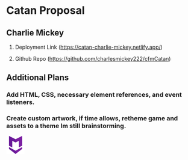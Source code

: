 # Catan Proposal

## Charlie Mickey

1. Deployment Link (https://catan-charlie-mickey.netlify.app/)

2. Github Repo (https://github.com/charlesmickey222/cfmCatan)

## Additional Plans

### Add HTML, CSS, necessary element references, and event listeners.
### Create custom artwork, if time allows, retheme game and assets to a theme Im still brainstorming.

![alt text](https://github.com/adam-p/markdown-here/raw/master/src/common/images/icon48.png "Logo Title Text 1")